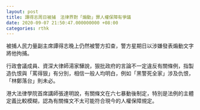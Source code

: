 ```yaml
---
layout: post
title: 譚得志周日被捕　法律界對「煽動」罪人權保障有爭議
date: 2020-09-07 21:50:47.000000000 +08:00
categories: rthk
---
```


被捕人民力量副主席譚得志晚上仍然被警方扣查，警方星期日以涉嫌發表煽動文字將他拘捕。

行政會議成員、資深大律師湯家驊說，狠批政府的言論不一定違反有關條例，指製造仇恨與「罵得狠」有分別，相信一般人均明白，例如「黑警死全家」涉及仇恨，「林鄭落台」則未必。

港大法律學院首席講師張達明說，有關條文在六七暴動後制定，特別是法例的主體定義比較模糊，認為有關條文不太可能符合現今的人權保障規定。
